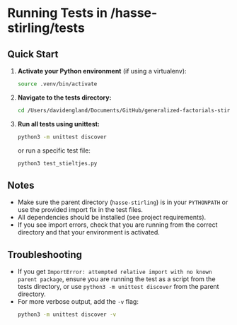# Running Tests in /hasse-stirling/tests

## Quick Start

1. **Activate your Python environment** (if using a virtualenv):
   ```bash
   source .venv/bin/activate
   ```

2. **Navigate to the tests directory:**
   ```bash
   cd /Users/davidengland/Documents/GitHub/generalized-factorials-stirling/hasse-stirling/tests
   ```

3. **Run all tests using unittest:**
   ```bash
   python3 -m unittest discover
   ```
   or run a specific test file:
   ```bash
   python3 test_stieltjes.py
   ```

## Notes

- Make sure the parent directory (`hasse-stirling`) is in your `PYTHONPATH` or use the provided import fix in the test files.
- All dependencies should be installed (see project requirements).
- If you see import errors, check that you are running from the correct directory and that your environment is activated.

## Troubleshooting

- If you get `ImportError: attempted relative import with no known parent package`, ensure you are running the test as a script from the tests directory, or use `python3 -m unittest discover` from the parent directory.
- For more verbose output, add the `-v` flag:
  ```bash
  python3 -m unittest discover -v
  ```
